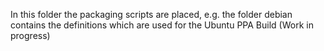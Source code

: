 In this folder the packaging scripts are placed, e.g. the folder debian
contains the definitions which are used for the Ubuntu PPA Build
(Work in progress)


